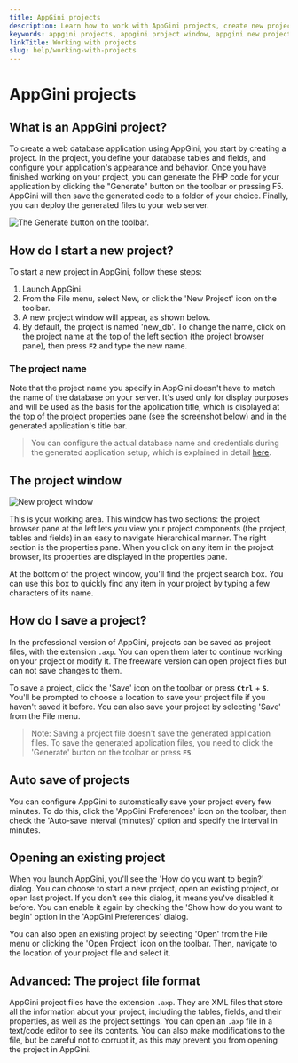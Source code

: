 ```yaml
---
title: AppGini projects
description: Learn how to work with AppGini projects, create new projects, and save them.
keywords: appgini projects, appgini project window, appgini new project, appgini project browser, appgini project properties, working with projects
linkTitle: Working with projects
slug: help/working-with-projects
---
```


# AppGini projects

## What is an AppGini project?

To create a web database application using AppGini, you start by creating a project. In the project, you define your database tables and fields, and configure your application's appearance and behavior. Once you have finished working on your project, you can generate the PHP code for your application by clicking the "Generate" button on the toolbar or pressing F5. AppGini will then save the generated code to a folder of your choice. Finally, you can deploy the generated files to your web server.

![The Generate button on the toolbar.](https://cdn.bigprof.com/appgini-desktop/help/magic-stick.png)

## How do I start a new project?

To start a new project in AppGini, follow these steps:

1. Launch AppGini.
2. From the File menu, select New, or click the 'New Project' icon on the toolbar.
3. A new project window will appear, as shown below.
4. By default, the project is named 'new_db'. To change the name, click on the project name at the top of the left section (the project browser pane), then press **` F2 `** and type the new name.

### The project name

Note that the project name you specify in AppGini doesn't have to match the name of the database on your server. It's used only for display purposes and will be used as the basis for the application title, which is displayed at the top of the project properties pane (see the screenshot below) and in the generated application's title bar.

> You can configure the actual database name and credentials during the generated application setup, which is explained in detail [here](/appgini/help/working-with-generated-web-database-application/setup).

## The project window

![New project window](https://cdn.bigprof.com/appgini-desktop/help/appgini-new-project-24.12.png)

This is your working area. This window has two sections: the project browser pane at the left lets you view your project components (the project, tables and fields) in an easy to navigate hierarchical manner. The right section is the properties pane. When you click on any item in the project browser, its properties are displayed in the properties pane.

At the bottom of the project window, you'll find the project search box. You can use this box to quickly find any item in your project by typing a few characters of its name.

## How do I save a project?

In the professional version of AppGini, projects can be saved as project files, with the extension `.axp`. You can open them later to continue working on your project or modify it. The freeware version can open project files but can not save changes to them.

To save a project, click the 'Save' icon on the toolbar or press **` Ctrl `** + **` S `**. You'll be prompted to choose a location to save your project file if you haven't saved it before. You can also save your project by selecting 'Save' from the File menu.

> Note: Saving a project file doesn't save the generated application files. To save the generated application files, you need to click the 'Generate' button on the toolbar or press **` F5 `**.

## Auto save of projects

You can configure AppGini to automatically save your project every few minutes. To do this, click the 'AppGini Preferences' icon on the toolbar, then check the 'Auto-save interval (minutes)' option and specify the interval in minutes.

## Opening an existing project

When you launch AppGini, you'll see the 'How do you want to begin?' dialog. You can choose to start a new project, open an existing project, or open last project. If you don't see this dialog, it means you've disabled it before. You can enable it again by checking the 'Show how do you want to begin' option in the 'AppGini Preferences' dialog.

You can also open an existing project by selecting 'Open' from the File menu or clicking the 'Open Project' icon on the toolbar. Then, navigate to the location of your project file and select it.

## Advanced: The project file format

AppGini project files have the extension `.axp`. They are XML files that store all the information about your project, including the tables, fields, and their properties, as well as the project settings. You can open an `.axp` file in a text/code editor to see its contents. You can also make modifications to the file, but be careful not to corrupt it, as this may prevent you from opening the project in AppGini.

